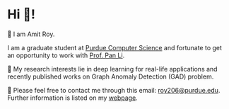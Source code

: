 
# Hi 👋! 
🌱 I am Amit Roy. 

I am a graduate student at [Purdue Computer Science](https://www.cs.purdue.edu/) and fortunate to get an opportunity to work with [Prof. Pan Li](https://www.cs.purdue.edu/people/faculty/panli.html).

🧐 My research interests lie in deep learning for real-life applications and recently published works on Graph Anomaly Detection (GAD) problem.

🌟 Please feel free to contact me through this email: roy206@purdue.edu. Further information is listed on my [webpage](https://amitroy7781.github.io/). 

